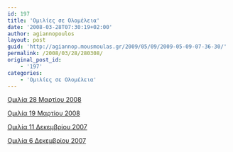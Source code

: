 ```yaml
---
id: 197
title: 'Ομιλίες σε Ολομέλεια'
date: '2008-03-28T07:30:19+02:00'
author: agiannopoulos
layout: post
guid: 'http://agiannop.mousmoulas.gr/2009/05/09/2009-05-09-07-36-30/'
permalink: /2008/03/28/280308/
original_post_id:
    - '197'
categories:
    - 'Ομιλίες σε Ολομέλεια'
---
```


[Ομιλία 28 Μαρτίου 2008](/wp-content/uploads/2009/05/es280320082.pdf)

[Ομιλία 19 Μαρτίου 2008](/wp-content/uploads/2009/05/es19032008proi2.pdf)

[Ομιλία 11 Δεκεμβρίου 2007](/wp-content/uploads/2009/05/es111220072.pdf)

[Ομιλία 6 Δεκεμβρίου 2007](/wp-content/uploads/2009/05/es061220072.pdf)